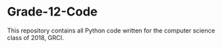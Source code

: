 # Grade-12-Code
This repository contains all Python code written for the computer science class of 2018, GRCI.
